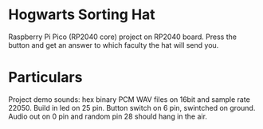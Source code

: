 # Hogwarts Sorting Hat
Raspberry Pi Pico (RP2040 core) project on  RP2040 board.
Press the button and get an answer to which faculty the hat will send you.


# Particulars
Project demo sounds: hex binary PCM WAV files on 16bit and sample rate 22050.
Build in led on 25 pin.
Button switch on 6 pin, swintched on ground.
Audio out on 0 pin and random pin 28 should hang in the air.
